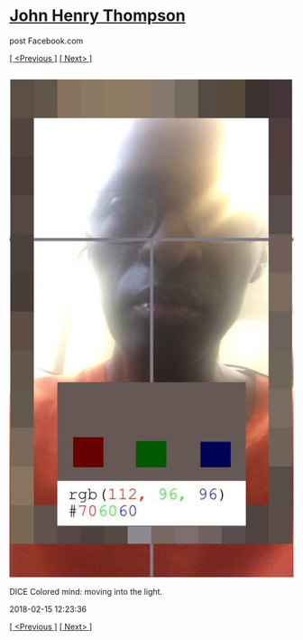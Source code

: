 # [John Henry Thompson](../README.md)
post Facebook.com

[[ <Previous ]](2018-02-16-1.md) [[ Next> ]](2018-02-15-2.md)

[![](../media/2018-02-15/Timeline-Photos-DICE-Colored-mind-moving-into-the-light.jpg)](../README.md)

DICE Colored mind: moving into the light.

2018-02-15 12:23:36

[[ <Previous ]](2018-02-16-1.md) [[ Next> ]](2018-02-15-2.md)